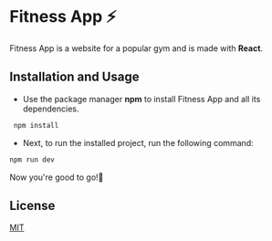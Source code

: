 # Fitness App ⚡

Fitness App is a website for a popular gym and is made with **React**.

## Installation and Usage

- Use the package manager **npm** to install Fitness App and all its dependencies.

```bash
 npm install
```
- Next, to run the installed project, run the following command:

```bash
npm run dev
```
Now you're good to go!🎉

## License

[MIT](https://choosealicense.com/licenses/mit/)
